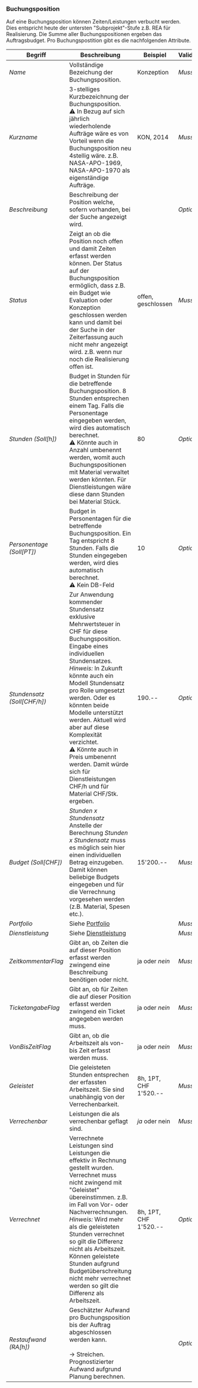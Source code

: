 ### Buchungsposition

Auf eine Buchungsposition können Zeiten/Leistungen verbucht werden.  Dies entspricht heute der untersten "Subprojekt"-Stufe z.B. REA für Realisierung. Die Summe aller Buchungspositionen ergeben das Auftragsbudget. Pro Buchungspostition gibt es die nachfolgenden Attribute.


| Begriff | Beschreibung | Beispiel | Validierung |
| --- | --- | --- | --- |
| _Name_ | Vollständige Bezeichung der Buchungsposition. | Konzeption | _Muss_ |
| _Kurzname_ | 3-stelliges Kurzbezeichnung der Buchungsposition. <br />:warning: In Bezug auf sich jährlich wiederholende Aufträge wäre es von Vorteil wenn die Buchungsposition neu 4stellig wäre. z.B. NASA-APO-1969, NASA-APO-1970 als eigenständige Aufträge. | KON, 2014 | _Muss_ |
| _Beschreibung_ | Beschreibung der Position welche, sofern vorhanden, bei der Suche angezeigt wird. | | _Optional_ |
| _Status_ | Zeigt an ob die Position noch offen und damit Zeiten erfasst werden können. Der Status auf der Buchungsposition ermöglich, dass z.B. ein Budget wie Evaluation oder Konzeption geschlossen werden kann und damit bei der Suche in der Zeiterfassung auch nicht mehr angezeigt wird. z.B. wenn nur noch die Realisierung offen ist. | offen, geschlossen | _Muss_ |
| _Stunden (Soll[h])_ | Budget in Stunden für die betreffende Buchungsposition. 8 Stunden entsprechen einem Tag. Falls die Personentage eingegeben werden, wird dies automatisch berechnet. <br />:warning: Könnte auch in Anzahl umbenennt werden, womit auch Buchungspositionen mit Material verwaltet werden könnten. Für Dienstleistungen wäre diese dann Stunden bei Material Stück. | 80 | _Optional_ |
| _Personentage (Soll[PT])_ | Budget in Personentagen für die betreffende Buchungsposition. Ein Tag entspricht 8 Stunden. Falls die Stunden eingegeben werden, wird dies automatisch berechnet. <br />:warning: Kein DB-Feld | 10 | _Optional_ |
| _Stundensatz (Soll[CHF/h])_ | Zur Anwendung kommender Stundensatz exklusive Mehrwertsteuer in CHF für diese Buchungsposition. Eingabe eines individuellen Stundensatzes. <br />_Hinweis:_ In Zukunft könnte auch ein Modell Stundensatz pro Rolle umgesetzt werden. Oder es könnten beide Modelle unterstützt werden. Aktuell wird aber auf diese Komplexität verzichtet. <br />:warning: Könnte auch in Preis umbenennt werden. Damit würde sich für Dienstleistungen CHF/h und für Material CHF/Stk. ergeben. | 190.-- | _Optional_ |
| _Budget (Soll[CHF])_ | _Stunden x Stundensatz_ <br />Anstelle der Berechnung _Stunden x Stundensatz_ muss es möglich sein hier einen individuellen Betrag einzugeben. Damit können beliebige Budgets eingegeben und für die Verrechnung vorgesehen werden (z.B. Material, Spesen etc.). | 15'200.-- | _Muss_ |
| _Portfolio_ | Siehe [Portfolio](portfolio_item.md) | | _Muss_ |
| _Dienstleistung_ | Siehe [Dienstleistung](service.md) | | _Muss_ |
| _ZeitkommentarFlag_ | Gibt an, ob Zeiten die auf dieser Position erfasst werden zwingend eine Beschreibung benötigen oder nicht. | ja oder *nein* | _Muss_ |
| _TicketangabeFlag_ | Gibt an, ob für Zeiten die auf dieser Position erfasst werden zwingend ein Ticket angegeben werden muss. | ja oder *nein* | _Muss_ |
| _VonBisZeitFlag_ | Gibt an, ob die Arbeitszeit als von-bis Zeit erfasst werden muss. | ja oder *nein* | _Muss_ |
| _Geleistet_ | Die geleisteten Stunden entsprechen der erfassten Arbeitszeit. Sie sind unabhängig von der Verrechenbarkeit. | 8h, 1PT, CHF 1'520.-- | _Muss_ |
| _Verrechenbar_ | Leistungen die als verrechenbar geflagt sind. <br /> | *ja* oder nein | _Muss_ |
| _Verrechnet_ | Verrechnete Leistungen sind Leistungen die effektiv in Rechnung gestellt wurden. Verrechnet muss nicht zwingend mit "Geleistet" übereinstimmen. z.B. im Fall von Vor- oder Nachverrechnungen. <br />_Hinweis:_ Wird mehr als die geleisteten Stunden verrechnet so gilt die Differenz nicht als Arbeitszeit. Können geleistete Stunden aufgrund Budgetüberschreitung nicht mehr verrechnet werden so gilt die Differenz als Arbeitszeit. | 8h, 1PT, CHF 1'520.-- | _Optional_ |
| _Restaufwand (RA[h])_ | Geschätzter Aufwand pro Buchungsposition bis der Auftrag abgeschlossen werden kann. <br /> <br />-> Streichen. Prognostizierter Aufwand aufgrund Planung berechnen. | | _Optional_ |
